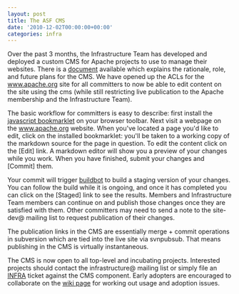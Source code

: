 ```yaml
---
layout: post
title: The ASF CMS
date: '2010-12-02T00:00:00+00:00'
categories: infra
---
```

<p>
Over the past 3 months, the Infrastructure Team has developed and deployed a custom CMS for Apache projects to use to manage their websites.  There is a  <a href="http://www.apache.org/dev/cms.html">document</a> available which explains the rationale, role, and future plans for the CMS.  We have opened up the ACLs for the <a href="http://www.apache.org/">www.apache.org</a> site for all committers to now be able to edit content on the site using the cms (while still restricting live publication to the Apache membership and the Infrastructure Team).
</p>
<p>
The basic workflow for committers is easy to describe:  first install the <a href="https://cms.apache.org/#bookmark">javascript bookmarklet</a> on your browser toolbar.  Next visit a webpage on the <a href="http://www.apache.org/">www.apache.org</a> website.  When you've located a page you'd like
to edit, click on the installed bookmarklet: you'll be taken to a working copy of the markdown source for the page in question.  To edit the content click
on the [Edit] link.  A markdown editor will show you a preview of your changes while you work.  When you have finished, submit your changes and [Commit] them.
</p>
<p>
Your commit will trigger <a href="http://ci.apache.org/#buildbot">buildbot</a> to build a staging version of your changes.  You can follow the build while it is ongoing, and once it has completed you can click on the [Staged] link to see the results.  Members and Infrastructure Team members can continue on and publish those changes once they are satisfied with them.  Other committers may need to send a note to the site-dev@ mailing list to request publication of their changes.
</p>
<p>
The publication links in the CMS are essentially merge + commit operations in subversion which are tied into the live site via svnpubsub.  That means
publishing in the CMS is virtually instantaneous.
</p>
<p>
The CMS is now open to all top-level and incubating projects.  Interested projects should contact the infrastructure@ mailing list or simply file an <a href="https://issues.apache.org/jira/browse/INFRA">INFRA</a> ticket against the CMS component.  Early adopters are encouraged to collaborate on
the <a href="http://wiki.apache.org/general/ApacheCms2010">wiki page</a> for working out usage and adoption issues.
</p>
